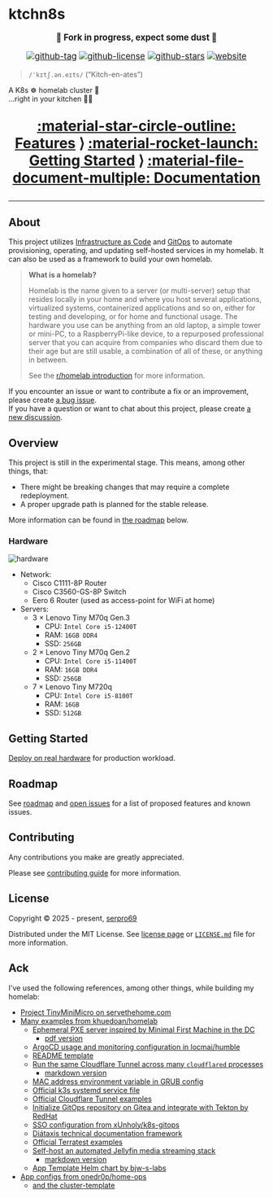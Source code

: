 # ktchn8s

<div markdown="1" style="text-align: center; font-size: 1.2em;">

<b>🚧 Fork in progress, expect some dust 🚧</b>

[![github-tag](https://img.shields.io/github/v/tag/serpro69/ktchn8s?style=for-the-badge&logo=semver&logoColor=white)](https://github.com/serpro69/ktchn8s/tags)
[![github-license](https://img.shields.io/github/license/serpro69/ktchn8s?style=for-the-badge&logo=unlicense&logoColor=white)](https://opensource.org/license/mit)
[![github-stars](https://img.shields.io/github/stars/serpro69/ktchn8s?logo=github&logoColor=white&color=gold&style=for-the-badge)](https://github.com/serpro69/ktchn8s)
[![website](https://img.shields.io/website?label=docs&logo=gitbook&logoColor=white&style=for-the-badge&url=https%3A%2F%2Fserpro69.github.io/ktchn8s)](https://serpro69.github.io/ktchn8s)

</div>

> `/ˈkɪtʃ.ən.eɪts/` (“Kitch-en-ates”)

A K8s ☸️ homelab cluster 👾
<br>...right in your kitchen 🚀💥

<div markdown="1" style="text-align: center; font-size: 2em;">

**[:material-star-circle-outline: Features](#features) ⟩ [:material-rocket-launch: Getting Started](#getting-started) ⟩ [:material-file-document-multiple: Documentation](https://serpro69.github.io/ktchn8s)**

</div>

---

## About

This project utilizes [Infrastructure as Code](https://en.wikipedia.org/wiki/Infrastructure_as_code) and [GitOps](https://www.weave.works/technologies/gitops) to automate provisioning, operating, and updating self-hosted services in my homelab.
It can also be used as a framework to build your own homelab.

> **What is a homelab?**
>
> Homelab is the name given to a server (or multi-server) setup that resides locally in your home and where you host several applications, virtualized systems, containerized applications and so on, either for testing and developing, or for home and functional usage.
> The hardware you use can be anything from an old laptop, a simple tower or mini-PC, to a RaspberryPi-like device, to a repurposed professional server that you can acquire from companies who discard them due to their age but are still usable, a combination of all of these, or anything in between.
>
> See the [r/homelab introduction](https://www.reddit.com/r/homelab/wiki/introduction) for more information.

If you encounter an issue or want to contribute a fix or an improvement, please create [a bug issue](https://github.com/serpro69/ktchn8s/issues/new?template=bug.md).
<br>If you have a question or want to chat about this project, please create [a new discussion](https://github.com/serpro69/ktchn8s/discussions/new/choose).

## Overview

This project is still in the experimental stage. This means, among other things, that:

- There might be breaking changes that may require a complete redeployment.
- A proper upgrade path is planned for the stable release.

More information can be found in [the roadmap](#roadmap) below.

### Hardware

![hardware](https://github.com/user-attachments/assets/1e901955-52f1-4ae2-817d-42f965480877)

- Network:
    - Cisco C1111-8P Router
    - Cisco C3560-GS-8P Switch
    - Eero 6 Router (used as access-point for WiFi at home)
- Servers:
    - 3 × Lenovo Tiny M70q Gen.3
        - CPU: `Intel Core i5-12400T`
        - RAM: `16GB DDR4`
        - SSD: `256GB`
    - 2 × Lenovo Tiny M70q Gen.2
        - CPU: `Intel Core i5-11400T`
        - RAM: `16GB DDR4`
        - SSD: `256GB`
    - 7 × Lenovo Tiny M720q
        - CPU: `Intel Core i5-8100T`
        - RAM: `16GB`
        - SSD: `512GB`

## Getting Started

[Deploy on real hardware](https://serpro69.github.io/ktchn8s/installation/production) for production workload.

## Roadmap

See [roadmap](https://serpro69.github.io/reference/roadmap) and [open issues](https://github.com/khuedoan/homelab/issues) for a list of proposed features and known issues.

## Contributing

Any contributions you make are greatly appreciated.

Please see [contributing guide](https://serpro69.github.io/ktchn8s/reference/contributing) for more information.

## License

Copyright &copy; 2025 - present, [serpro69](https://github.com/serpro69)

Distributed under the MIT License.
See [license page](https://serpro69.github.io/ktchn8s/reference/license) or [`LICENSE.md`](https://github.com/serpro69/ktchn8s/blob/master/LICENSE.md) file for more information.

## Ack

I've used the following references, among other things, while building my homelab:

- [Project TinyMiniMicro on servethehome.com](https://www.servethehome.com/introducing-project-tinyminimicro-home-lab-revolution/)
- [Many examples from khuedoan/homelab](https://github.com/khuedoan/homelab?tab=readme-ov-file#acknowledgements)
    - [Ephemeral PXE server inspired by Minimal First Machine in the DC](https://speakerdeck.com/amcguign/minimal-first-machine-in-the-dc)
        - [pdf version](./reference/external/minimal_first_machine_in_the_dc.pdf)
    - [ArgoCD usage and monitoring configuration in locmai/humble](https://github.com/locmai/humble)
    - [README template](https://github.com/othneildrew/Best-README-Template)
    - [Run the same Cloudflare Tunnel across many `cloudflared` processes](https://developers.cloudflare.com/cloudflare-one/tutorials/many-cfd-one-tunnel)
        - [markdown version](./reference/external/many_cfs_one_tunnel.md)
    - [MAC address environment variable in GRUB config](https://askubuntu.com/questions/1272400/how-do-i-automate-network-installation-of-many-ubuntu-18-04-systems-with-efi-and)
    - [Official k3s systemd service file](https://github.com/k3s-io/k3s/blob/master/k3s.service)
    - [Official Cloudflare Tunnel examples](https://github.com/cloudflare/argo-tunnel-examples)
    - [Initialize GitOps repository on Gitea and integrate with Tekton by RedHat](https://github.com/redhat-scholars/tekton-tutorial/tree/master/triggers)
    - [SSO configuration from xUnholy/k8s-gitops](https://github.com/xUnholy/k8s-gitops)
    - [Diátaxis technical documentation framework](https://diataxis.fr)
    - [Official Terratest examples](https://github.com/gruntwork-io/terratest/tree/main/test)
    - [Self-host an automated Jellyfin media streaming stack](https://zerodya.net/self-host-jellyfin-media-streaming-stack)
        - [markdown version](./reference/external/self_host_an_automated_jellyfin_media_streaming_stack.md)
    - [App Template Helm chart by bjw-s-labs](https://bjw-s-labs.github.io/helm-charts/docs/)
- [App configs from onedr0p/home-ops](https://github.com/onedr0p/home-ops)
    - [and the cluster-template](https://github.com/onedr0p/cluster-template)
